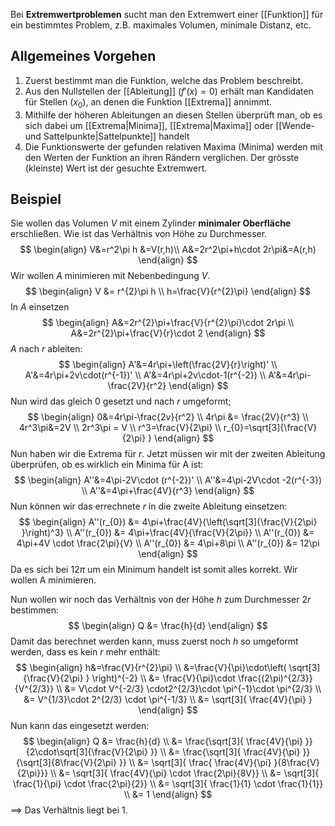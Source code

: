 Bei **Extremwertproblemen** sucht man den Extremwert einer [[Funktion]] für ein bestimmtes Problem, z.B. maximales Volumen, minimale Distanz, etc.

## Allgemeines Vorgehen
1. Zuerst bestimmt man die Funktion, welche das Problem beschreibt.
2. Aus den Nullstellen der [[Ableitung]] $(f'(x)=0)$ erhält man Kandidaten für Stellen ($x_{0}$), an denen die Funktion [[Extrema]] annimmt.
3. Mithilfe der höheren Ableitungen an diesen Stellen überprüft man, ob es sich dabei um [[Extrema|Minima]], [[Extrema|Maxima]] oder [[Wende-und Sattelpunkte|Sattelpunkte]] handelt
4. Die Funktionswerte der gefunden relativen Maxima (Minima) werden mit den Werten der Funktion an ihren Rändern verglichen. Der grösste (kleinste) Wert ist der gesuchte Extremwert.


## Beispiel
Sie wollen das Volumen $V$ mit einem Zylinder **minimaler Oberfläche** erschließen. Wie ist das Verhältnis von Höhe zu Durchmesser.
$$
\begin{align}
V&=r^2\pi h &=V(r,h)\\
A&=2r^2\pi+h\cdot 2r\pi&=A(r,h)
\end{align}
$$
Wir wollen $A$ minimieren mit Nebenbedingung $V$.
$$
\begin{align}
V &= r^{2}\pi h \\
h=\frac{V}{r^{2}\pi}
\end{align}
$$
In $A$ einsetzen
$$
\begin{align}
A&=2r^{2}\pi+\frac{V}{r^{2}\pi}\cdot 2r\pi \\
A&=2r^{2}\pi+\frac{V}{r}\cdot 2
\end{align}
$$
$A$ nach $r$ ableiten:
$$
\begin{align}
A'&=4r\pi+\left(\frac{2V}{r}\right)' \\
A'&=4r\pi+2v\cdot(r^{-1})' \\
A'&=4r\pi+2v\cdot-1(r^{-2}) \\
A'&=4r\pi-\frac{2V}{r^2}
\end{align}
$$
Nun wird das gleich $0$ gesetzt und nach $r$ umgeformt;
$$
\begin{align}
0&=4r\pi-\frac{2v}{r^2} \\
4r\pi &= \frac{2V}{r^3} \\
4r^3\pi&=2V \\
2r^3\pi = V \\
r^3=\frac{V}{2\pi} \\
r_{0}=\sqrt[3]{\frac{V}{2\pi}  }
\end{align}
$$
Nun haben wir die Extrema für $r$. Jetzt müssen wir mit der zweiten Ableitung überprüfen, ob es wirklich ein Minima für A ist:
$$
\begin{align}
A''&=4\pi-2V\cdot (r^{-2})' \\
A''&=4\pi-2V\cdot -2(r^{-3}) \\
A''&=4\pi+\frac{4V}{r^3}
\end{align}
$$
Nun können wir das errechnete $r$ in die zweite Ableitung einsetzen:
$$
\begin{align}
A''(r_{0}) &= 4\pi+\frac{4V}{\left(\sqrt[3]{\frac{V}{2\pi}  }\right)^3} \\
A''(r_{0}) &= 4\pi+\frac{4V}{\frac{V}{2\pi}}  \\
A''(r_{0}) &= 4\pi+4V \cdot \frac{2\pi}{V} \\
A''(r_{0}) &= 4\pi+8\pi \\
A''(r_{0}) &= 12\pi
\end{align}
$$
Da es sich bei $12\pi$ um ein Minimum handelt ist somit alles korrekt. Wir wollen A minimieren.

Nun wollen wir noch das Verhältnis von der Höhe $h$ zum Durchmesser $2r$ bestimmen:
$$
\begin{align}
Q &= \frac{h}{d}
\end{align}
$$
Damit das berechnet werden kann, muss zuerst noch $h$ so umgeformt werden, dass es kein $r$ mehr enthält:
$$
\begin{align}
h&=\frac{V}{r^{2}\pi} \\
&=\frac{V}{\pi}\cdot\left( \sqrt[3]{\frac{V}{2\pi}  } \right)^{-2} \\
&= \frac{V}{\pi}\cdot \frac{(2\pi)^{2/3}}{V^{2/3}} \\
&= V\cdot V^{-2/3} \cdot2^{2/3}\cdot \pi^{-1}\cdot \pi^{2/3} \\
&= V^{1/3}\cdot 2^{2/3} \cdot \pi^{-1/3} \\
&= \sqrt[3]{ \frac{4V}{\pi} }
\end{align}
$$
Nun kann das eingesetzt werden:
$$
\begin{align}
Q &= \frac{h}{d} \\
&= \frac{\sqrt[3]{ \frac{4V}{\pi} }}{2\cdot\sqrt[3]{\frac{V}{2\pi}  }} \\
&= \frac{\sqrt[3]{ \frac{4V}{\pi} }}{\sqrt[3]{8\frac{V}{2\pi}  }}  \\
&= \sqrt[3]{ \frac{ \frac{4V}{\pi} }{8\frac{V}{2\pi}}}  \\
&= \sqrt[3]{ \frac{4V}{\pi} \cdot \frac{2\pi}{8V}}  \\
&= \sqrt[3]{ \frac{1}{\pi} \cdot \frac{2\pi}{2}}  \\
&= \sqrt[3]{ \frac{1}{1} \cdot \frac{1}{1}}  \\
&= 1
\end{align}
$$
$\implies$ Das Verhältnis liegt bei $1$.